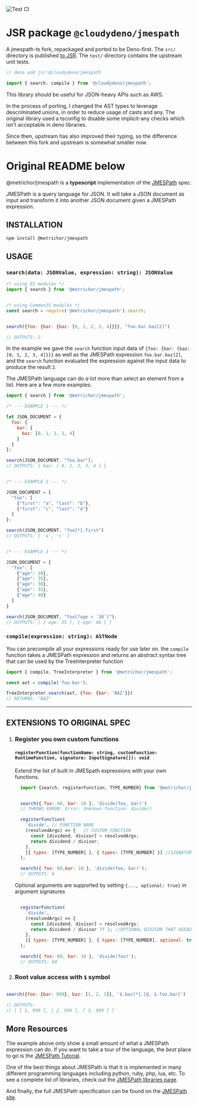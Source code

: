 ![Test CI](https://github.com/danopia/jmespath/workflows/CI/badge.svg?branch=main)

# JSR package `@cloudydeno/jmespath`

A jmespath-ts fork, repackaged and ported to be Deno-first.
The `src/` directory is published [to JSR](https://jsr.io/@cloudydeno/jmespath).
The `test/` directory contains the upstream unit tests.


```javascript
// deno add jsr:@cloudydeno/jmespath

import { search, compile } from '@cloudydeno/jmespath';
```

This library should be useful for JSON-heavy APIs such as AWS.

In the process of porting,
I changed the AST types to leverage descriminated unions,
in order to reduce usage of casts and any.
The original library used a tsconfig to disable some implicit-any checks
which isn't acceptable in deno libraries.

Since then, upstream has also improved their typing,
so the difference between this fork and upstream is somewhat smaller now.


# Original README below

@metrichor/jmespath is a **typescript** implementation of the [JMESPath](https://jmespath.org) spec.

JMESPath is a query language for JSON. It will take a JSON document
as input and transform it into another JSON document
given a JMESPath expression.

## INSTALLATION

```
npm install @metrichor/jmespath
```

## USAGE

### `search(data: JSONValue, expression: string): JSONValue`

```javascript
/* using ES modules */
import { search } from '@metrichor/jmespath';


/* using CommonJS modules */
const search = require('@metrichor/jmespath').search;


search({foo: {bar: {baz: [0, 1, 2, 3, 4]}}}, "foo.bar.baz[2]")

// OUTPUTS: 2

```

In the example we gave the `search` function input data of
`{foo: {bar: {baz: [0, 1, 2, 3, 4]}}}` as well as the JMESPath
expression `foo.bar.baz[2]`, and the `search` function evaluated
the expression against the input data to produce the result `2`.

The JMESPath language can do *a lot* more than select an element
from a list.  Here are a few more examples:

```javascript
import { search } from '@metrichor/jmespath';

/* --- EXAMPLE 1 --- */

let JSON_DOCUMENT = {
  foo: {
    bar: {
      baz: [0, 1, 2, 3, 4]
    }
  }
};

search(JSON_DOCUMENT, "foo.bar");
// OUTPUTS: { baz: [ 0, 1, 2, 3, 4 ] }


/* --- EXAMPLE 2 --- */

JSON_DOCUMENT = {
  "foo": [
    {"first": "a", "last": "b"},
    {"first": "c", "last": "d"}
  ]
};

search(JSON_DOCUMENT, "foo[*].first")
// OUTPUTS: [ 'a', 'c' ]


/* --- EXAMPLE 3 --- */

JSON_DOCUMENT = {
  "foo": [
    {"age": 20},
    {"age": 25},
    {"age": 30},
    {"age": 35},
    {"age": 40}
  ]
}

search(JSON_DOCUMENT, "foo[?age > `30`]");
// OUTPUTS: [ { age: 35 }, { age: 40 } ]
```

### `compile(expression: string): ASTNode`

You can precompile all your expressions ready for use later on. the `compile`
function takes a JMESPath expression and returns an abstract syntax tree that
can be used by the TreeInterpreter function

```javascript
import { compile, TreeInterpreter } from '@metrichor/jmespath';

const ast = compile('foo.bar');

TreeInterpreter.search(ast, {foo: {bar: 'BAZ'}})
// RETURNS: "BAZ"

```

---
## EXTENSIONS TO ORIGINAL SPEC

1. ### Register you own custom functions

    #### `registerFunction(functionName: string, customFunction: RuntimeFunction, signature: InputSignature[]): void`

    Extend the list of built in JMESpath expressions with your own functions.

    ```javascript
      import {search, registerFunction, TYPE_NUMBER} from '@metrichor/jmespath'


      search({ foo: 60, bar: 10 }, 'divide(foo, bar)')
      // THROWS ERROR: Error: Unknown function: divide()

      registerFunction(
        'divide', // FUNCTION NAME
        (resolvedArgs) => {   // CUSTOM FUNCTION
          const [dividend, divisor] = resolvedArgs;
          return dividend / divisor;
        },
        [{ types: [TYPE_NUMBER] }, { types: [TYPE_NUMBER] }] //SIGNATURE
      );

      search({ foo: 60,bar: 10 }, 'divide(foo, bar)');
      // OUTPUTS: 6

    ```

    Optional arguments are supported by setting `{..., optional: true}` in argument signatures


    ```javascript

      registerFunction(
        'divide',
        (resolvedArgs) => {
          const [dividend, divisor] = resolvedArgs;
          return dividend / divisor ?? 1; //OPTIONAL DIVISOR THAT DEFAULTS TO 1
        },
        [{ types: [TYPE_NUMBER] }, { types: [TYPE_NUMBER], optional: true }] //SIGNATURE
      );

      search({ foo: 60, bar: 10 }, 'divide(foo)');
      // OUTPUTS: 60

    ```

2. ### Root value access with `$` symbol

```javascript

search({foo: {bar: 999}, baz: [1, 2, 3]}, '$.baz[*].[@, $.foo.bar]')

// OUTPUTS:
// [ [ 1, 999 ], [ 2, 999 ], [ 3, 999 ] ]
```


## More Resources

The example above only show a small amount of what
a JMESPath expression can do. If you want to take a
tour of the language, the *best* place to go is the
[JMESPath Tutorial](http://jmespath.org/tutorial.html).

One of the best things about JMESPath is that it is
implemented in many different programming languages including
python, ruby, php, lua, etc.  To see a complete list of libraries,
check out the [JMESPath libraries page](http://jmespath.org/libraries.html).

And finally, the full JMESPath specification can be found
on the [JMESPath site](http://jmespath.org/specification.html).
